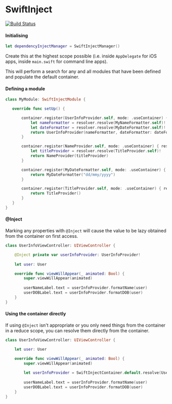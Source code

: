 # SwiftInject

[![Build Status](https://travis-ci.com/IterativelyLabs/BitriseApiSwift.svg?branch=master)](https://travis-ci.com/IterativelyLabs/BitriseApiSwift)

#### Initialising 

```swift
let dependencyInjectManager = SwiftInjectManager()
```
Create this at the highest scope possible (i.e. inside `AppDelegate` for iOS apps, inside `main.swift` for command line apps).

This will perform a search for any and all modules that have been defined and populate the default container.

#### Defining a module
```swift
class MyModule: SwiftInjectModule {

   override func setUp() {

       container.register(UserInfoProvider.self, mode: .useContainer) { resolver in
           let nameFormatter = resolver.resolve(MyNameFormatter.self)!
           let dateFormatter = resolver.resolve(MyDateFormatter.self)!
           return UserInfoProvider(nameFormatter, dateFormatter: dateFormatter)
       }

       container.register(NameProvider.self, mode: .useContainer) { resolver in
           let titleProvider = resolver.resolve(TitleProvider.self)!
           return NameProvider(titleProvider) 
       }

       container.register(MyDateFormatter.self, mode: .useContainer) { resolver in
           return MyDateFormatter("dd/mmy/yyyy")
       }

       container.register(TitleProvider.self, mode: .useContainer) { resolver in
           return TitleProvider()
       }
   }
}
```

#### @Inject

Marking any properties with `@Inject` will cause the value to be lazy obtained from the container on first access.

```swift
class UserInfoViewController: UIViewController {

    @Inject private var userInfoProvider: UserInfoProvider!
    
    let user: User

    override func viewWillAppear(_ animated: Bool) {
        super.viewWillAppear(animated)
        
        userNameLabel.text = userInfoProvider.formatName(user)        
        userDOBLabel.text = userInfoProvider.formatDOB(user)
    }
}
```

#### Using the container directly

If using `@Inject` isn't appropriate or you only need things from the container in a reduce scope, you can resolve them directly from the container.

```swift
class UserInfoViewController: UIViewController {

    let user: User

    override func viewWillAppear(_ animated: Bool) {
        super.viewWillAppear(animated)
        
        let userInfoProvider = SwiftInjectContainer.default.resolve(UserInfoProvider.self)!
        
        userNameLabel.text = userInfoProvider.formatName(user)        
        userDOBLabel.text = userInfoProvider.formatDOB(user)
    }
}
```

